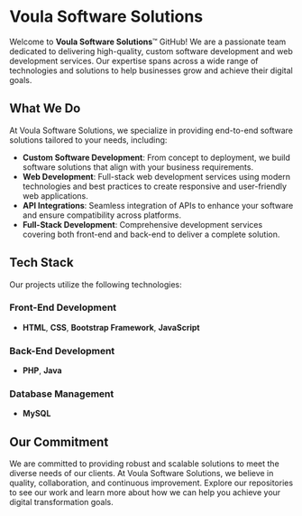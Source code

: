 # Voula Software Solutions

Welcome to **Voula Software Solutions**™ GitHub! We are a passionate team dedicated to delivering high-quality, custom software development and web development services. Our expertise spans across a wide range of technologies and solutions to help businesses grow and achieve their digital goals.

## What We Do

At Voula Software Solutions, we specialize in providing end-to-end software solutions tailored to your needs, including:

- **Custom Software Development**: From concept to deployment, we build software solutions that align with your business requirements.
- **Web Development**: Full-stack web development services using modern technologies and best practices to create responsive and user-friendly web applications.
- **API Integrations**: Seamless integration of APIs to enhance your software and ensure compatibility across platforms.
- **Full-Stack Development**: Comprehensive development services covering both front-end and back-end to deliver a complete solution.

## Tech Stack

Our projects utilize the following technologies:

### Front-End Development
- **HTML**, **CSS**, **Bootstrap Framework**, **JavaScript**

### Back-End Development
- **PHP**, **Java**

### Database Management
- **MySQL**

## Our Commitment

We are committed to providing robust and scalable solutions to meet the diverse needs of our clients. At Voula Software Solutions, we believe in quality, collaboration, and continuous improvement. Explore our repositories to see our work and learn more about how we can help you achieve your digital transformation goals.
